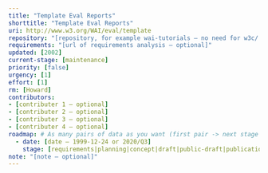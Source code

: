 ```yaml
---
title: "Template Eval Reports"
shorttitle: "Template Eval Reports"
uri: http://www.w3.org/WAI/eval/template
repository: "[repository, for example wai-tutorials – no need for w3c/ or GitHub URL – optional]"
requirements: "[url of requirements analysis – optional]"
updated: [2002]
current-stage: [maintenance]
priority: [false]
urgency: [1]
effort: [1]
rm: [Howard]
contributors:
- [contributer 1 – optional]
- [contributer 2 – optional]
- [contributer 3 – optional]
- [contributer 4 – optional]
roadmap: # As many pairs of data as you want (first pair -> next stage in the tool)
  - date: [date – 1999-12-24 or 2020/Q3]
    stage: [requirements|planning|concept|draft|public-draft|publication|maintenance]
note: "[note – optional]"
---
```

